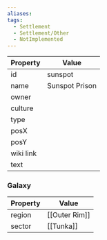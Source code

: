```yaml
---
aliases: 
tags:
  - Settlement
  - Settlement/Other
  - NotImplemented
---
```


| Property  | Value          |
| --------- | -------------- |
| id        | sunspot        |
| name      | Sunspot Prison |
| owner     |                |
| culture   |                |
| type      |                |
| posX      |                |
| posY      |                |
| wiki link |                |
| text      |                |

### Galaxy
| Property | Value         |
| -------- | ------------- |
| region   | [[Outer Rim]] |
| sector   | [[Tunka]]     |
